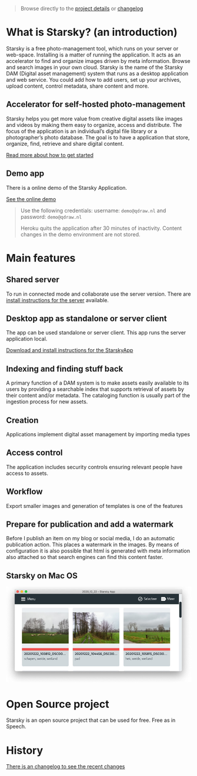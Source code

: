 > Browse directly to the [project details](readme.md) or [changelog](history.md)

# What is Starsky? (an introduction)

Starsky is a free photo-management tool, which runs on your server or web-space. Installing is a matter of running the application. It acts as an accelerator to find and organize images driven by meta information. Browse and search images in your own cloud. Starsky is the name of the Starsky DAM (Digital asset management) system that runs as a desktop application and web service.
You could add how to add users, set up your archives, upload content, control metadata, share content and more.

## Accelerator for self-hosted photo-management
Starsky helps you get more value from creative digital assets like images and videos by making them easy to organize, access and distribute. The focus of the application is an individual’s digital file library or a photographer’s photo database.  The goal is to have a application that store, organize, find, retrieve and share digital content.

[Read more about how to get started](readme.md?classes=btn,btn-info)

## Demo app
There is a online demo of the Starsky Application.

[See the online demo](https://demostarsky.herokuapp.com?classes=btn,btn-default)

>
> Use the following credentials: username: `demo@qdraw.nl` and password: `demo@qdraw.nl`
>
> Heroku quits the application after 30 minutes of inactivity.
Content changes in the demo environment are not stored.
>

# Main features

## Shared server
To run in connected mode and collaborate use the server version. There are [install instructions for the server](starsky/readme.md) available.

## Desktop app as standalone or server client
The app can be used standalone or server client. This app runs the server application local. 

[Download and install instructions for the StarskyApp](starskyapp/readme.md?classes=btn,btn-info)


## Indexing and finding stuff back
A primary function of a DAM system is to make assets easily available to its users by providing a searchable index that supports retrieval of assets by their content and/or metadata. The cataloging function is usually part of the ingestion process for new assets.

## Creation
Applications implement digital asset management by importing media types

## Access control
The application includes security controls ensuring relevant people have access to assets.

## Workflow
Export smaller images and generation of templates is one of the features

## Prepare for publication and add a watermark
Before I publish an item on my blog or social media, I do an automatic publication action. This places a watermark in the images. By means of configuration it is also possible that html is generated with meta information also attached so that search engines can find this content faster.

## Starsky on Mac OS
![Starsky App on Mac OS](starsky/docs/starsky-mac-v043-home-nl.jpg)

# Open Source project
Starsky is an open source project that can be used for free. Free as in Speech.

# History
[There is an changelog to see the recent changes](history.md)
